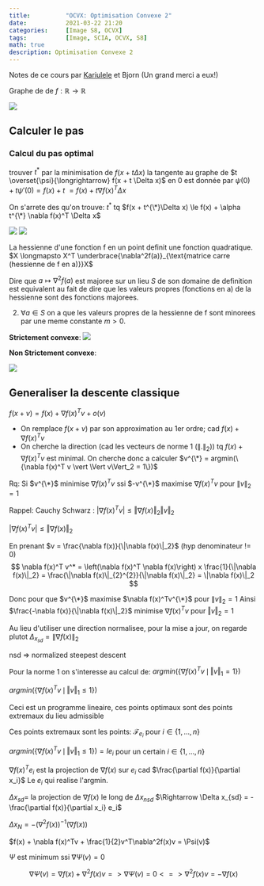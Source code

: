 ```yaml
---
title:          "OCVX: Optimisation Convexe 2"
date:           2021-03-22 21:20
categories:     [Image S8, OCVX]
tags:           [Image, SCIA, OCVX, S8]
math: true
description: Optimisation Convexe 2
---
```

Notes de ce cours par [Kariulele](https://github.com/kariulele) et Bjorn (Un grand merci a eux!)

Graphe de de $f: \mathbb R \rightarrow \mathbb R$

![](https://i.imgur.com/AJrg3pZ.png)

## Calculer le pas
### Calcul du pas optimal
trouver $t^*$ par la minimisation de $f(x + t \Delta x)$
la tangente au graphe de $t \overset{\psi}{\longrightarrow} f(x + t \Delta x)$ en 0 est donnée par
$\psi(0) + t\psi'(0) = f(x) + t$
$= f(x) + t\nabla f(x)^T \Delta x$


On s'arrete des qu'on trouve:
$t^*$ tq
$f(x + t^{\*}\Delta x) \le f(x) + \alpha t^{\*} \nabla f(x)^T \Delta x$

![](https://i.imgur.com/Ta1uJGz.jpg)
![](https://i.imgur.com/OHdzhaL.jpg)


La hessienne d'une fonction f en un point definit une fonction quadratique.
$X \longmapsto X^T \underbrace{\nabla^2f(a)}_{\text{matrice carre (hessienne de f en a)}}X$

Dire que $a \mapsto \nabla^2f(a)$ est majoree sur un lieu $S$ de son domaine de definition est equivalent au fait de dire que les valeurs propres (fonctions en a) de la hessienne sont des fonctions majorees.

2. $\forall a \in S$ on a que les valeurs propres de la hessienne de f sont minorees par une meme constante $m > 0$.


**Strictement convexe**: 
![](https://i.imgur.com/LQCMBvh.png)



**Non Strictement convexe**: 

![](https://i.imgur.com/CULbr6N.png)

## Generaliser la descente classique

$f(x + v) = f(x) + \nabla f(x)^T v + o(v)$

- On remplace $f(x+v)$ par son approximation au 1er ordre; cad $f(x) + \nabla f(x)^T v$
- On cherche la direction (cad les vecteurs de norme 1 ($\|.\|_2)$) tq $f(x) + \nabla f(x)^T v$ est minimal. On cherche donc a calculer $v^{\*} = argmin(\{\nabla f(x)^T v \vert \Vert v\Vert_2 = 1\})$


Rq: Si $v^{\*}$ minimise $\nabla f(x)^Tv$ ssi $-v^{\*}$ maximise $\nabla f(x)^Tv$ pour $\|v\|_2 = 1$

Rappel: Cauchy Schwarz : $\vert\nabla f(x)^Tv\vert \le \Vert\nabla f(x)\Vert_2 \Vert v\Vert_2$

$\vert\nabla f(x)^Tv\vert \le \Vert \nabla f(x)\Vert_2$

En prenant $v = \frac{\nabla f(x)}{\|\nabla f(x)\|_2}$ (hyp denominateur != 0)
$$
\nabla f(x)^T v^* = \left(\nabla f(x)^T \nabla f(x)\right) x \frac{1}{\|\nabla f(x)\|_2}
= \frac{\|\nabla f(x)\|_{2}^{2}}{\|\nabla f(x)\|_2}
= \|\nabla f(x)\|_2
$$

Donc pour que $v^{\*}$ maximise $\nabla f(x)^Tv^{\*}$ pour $\|v\|_2 = 1$
Ainsi $\frac{-\nabla f(x)}{\|\nabla f(x)\|_2}$ minimise $\nabla f(x)^Tv$ pour $\Vert v\Vert_2 = 1$

Au lieu d'utiliser une direction normalisee, pour la mise a jour, on regarde plutot $\Delta_{x_{sd}} = \|\nabla f(x)\|_2$

<div class="alert alert-info" role="alert" markdown="1">
nsd => normalized steepest descent
</div>


Pour la norme 1 on s'interesse au calcul de:
$argmin(\{\nabla f(x)^Tv \, \mid \, \Vert v\Vert_1 = 1\})$


$argmin(\{\nabla f(x)^Tv \, \mid \, \Vert v\Vert_1 \le 1\})$

Ceci est  un programme lineaire, ces points optimaux sont  des points  extremaux du lieu admissible

Ces points extremaux sont les points:
$\mathcal F_{e_i}$ pour $i \in \{1,...,n\}$

$argmin(\{\nabla f(x)^Tv \, \mid \, \Vert v\Vert_1 \le 1\}) = I e_i$ pour un certain $i \in \{1,...,n\}$

$\nabla f(x)^T e_i$ est la projection de $\nabla f(x)$ sur $e_i$ cad $\frac{\partial f(x)}{\partial x_i}$ Le $e_i$ qui realise l'argmin.

$\Delta x_{sd} =$ la projection de $\nabla f(x)$ le long de $\Delta x_{nsd}$
$\Rightarrow \Delta x_{sd} = - \frac{\partial f(x)}{\partial x_i} e_i$

$\Delta x_N = - (\nabla^2 f(x))^{-1} (\nabla f(x))$

$f(x) + \nabla f(x)^Tv + \frac{1}{2}v^T\nabla^2f(x)v = \Psi(v)$

$\Psi$ est minimum ssi $\nabla \Psi(v) = 0$

$$
\nabla \Psi(v) = \nabla f(x) + \nabla^2 f(x) v
=> \nabla \Psi(v) = 0 <=> \nabla^2 f(x) v = - \nabla f(x)
$$
 




